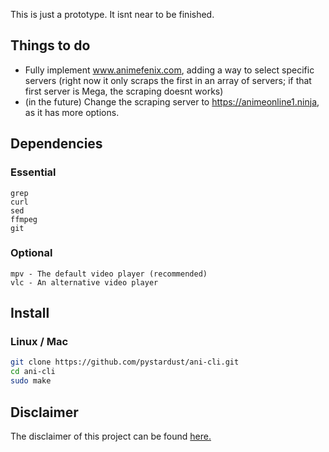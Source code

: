 This is just a prototype. It isnt near to be finished.

## Things to do

* Fully implement www.animefenix.com, adding a way to select specific servers (right now it only scraps the first in an array of servers; if that first server is Mega, the scraping doesnt works)
* (in the future) Change the scraping server to https://animeonline1.ninja, as it has more options.


## Dependencies

### Essential
```
grep
curl
sed
ffmpeg
git
```

### Optional
```
mpv - The default video player (recommended)
vlc - An alternative video player
```
  
## Install

### Linux / Mac
```sh
git clone https://github.com/pystardust/ani-cli.git
cd ani-cli
sudo make
```

## Disclaimer

The disclaimer of this project can be found [here.](./disclaimer.md)
